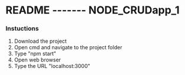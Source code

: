 # README ------- NODE_CRUDapp_1

### Instuctions
1. Download the project
2. Open cmd and navigate to the project folder
3. Type "npm start"
4. Open web browser
5. Type the URL "localhost:3000"
